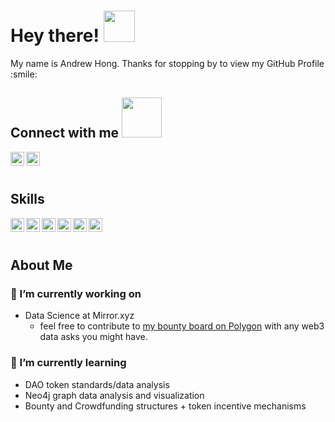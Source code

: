 
# Hey there! <img src = "https://raw.githubusercontent.com/MartinHeinz/MartinHeinz/master/wave.gif" width = 50px>

<div size='20px'> My name is Andrew Hong. Thanks for stopping by to view my GitHub Profile :smile: 
<h2> Connect with me <img src='https://raw.githubusercontent.com/ShahriarShafin/ShahriarShafin/main/Assets/handshake.gif' width="64px"> </h2>
<a href = 'https://www.linkedin.com/in/andrew-hong-nyc'> <img width = '22px' align= 'left' src="https://raw.githubusercontent.com/rahulbanerjee26/githubAboutMeGenerator/main/icons/linked-in-alt.svg"/></a> 
<a href = 'https://medium.com/@andrew.hong'> <img width = '22px' align= 'left' src="https://raw.githubusercontent.com/rahulbanerjee26/githubAboutMeGenerator/main/icons/medium.svg"/></a> 
</div>
<br></br>

## Skills 
<img width ='22px' align='left' src ='https://raw.githubusercontent.com/rahulbanerjee26/githubAboutMeGenerator/main/icons/python.svg'>
<img width ='22px' align='left' src ='https://miro.medium.com/max/4000/0*yqbRInqX0ZRUlVS0'>
<img width ='22px' align='left' src ='https://raw.githubusercontent.com/rahulbanerjee26/githubAboutMeGenerator/main/icons/unity.svg'>
<img width ='22px' align='left' src ='https://raw.githubusercontent.com/rahulbanerjee26/githubAboutMeGenerator/main/icons/tensorflow.svg'>
<img width ='22px' align='left' src ='https://raw.githubusercontent.com/rahulbanerjee26/githubAboutMeGenerator/main/icons/reactjs.svg'>
<img width ='22px' align='left' src ='https://raw.githubusercontent.com/rahulbanerjee26/githubAboutMeGenerator/main/icons/nodejs.svg'>
<br></br>

## About Me

### 🔭 I’m currently working on 
- Data Science at Mirror.xyz
  - feel free to contribute to [my bounty board on Polygon](https://bountyboard.vercel.app/) with any web3 data asks you might have.
 
### 🌱 I’m currently learning
- DAO token standards/data analysis
- Neo4j graph data analysis and visualization
- Bounty and Crowdfunding structures + token incentive mechanisms
